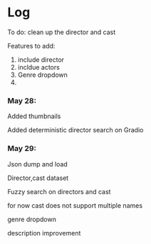 # Log
To do:
clean up the director and cast 



Features to add:
1. include director
2. incldue actors
3. Genre dropdown
4. 
### May 28:
Added thumbnails

Added deterministic director search on Gradio

### May 29:
Json dump and load

Director,cast dataset

Fuzzy search on directors and cast

for now cast does not support multiple names

genre dropdown

description improvement



